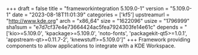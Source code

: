 +++
draft = false
title = "frameworkintegration 5.109.0-1"
version = "5.109.0-1"
date = "2023-08-18T11:01:39"
categories = ['kf5']
upstreamurl = "http://www.kde.org"
arch = "x86_64"
size = "1622096"
usize = "1796999"
sha1sum = "e7d7cf37e4e73664424ac5fea7924303fe14e61c"
depends = "['kio>=5.109.0', 'kpackage>=5.109.0', 'noto-fonts', 'packagekit-qt5>=1.0.1', 'appstream-qt>=0.11.7-2', 'knewstuff>=5.109.0']"
+++
Framework providing components to allow applications to integrate with a KDE Workspace.
